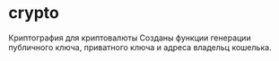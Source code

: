 # crypto
Криптография для криптовалюты
Созданы функции генерации публичного ключа, приватного ключа и адреса владельц кошелька.
